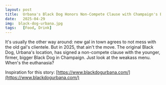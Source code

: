 ```yaml
---
layout: post
title:  Urbana's Black Dog Honors Non-Compete Clause with Champaign's Black Dog
date:   2025-04-29
img:  black-dog-urbana.jpg
tags:   [Food, Drink]
---
```


It's usually the other way around: new gal in town agrees to not mess with the old gal's clientele. But in 2025, that ain't the move. The original Black Dog, Urbana's location, has signed a non-compete clause with the younger, firmer, bigger Black Dog in Champaign. Just look at the weakass menu. When's the euthanasia?

Inspiration for this story: [https://www.blackdogurbana.com/](https://www.blackdogurbana.com/)

